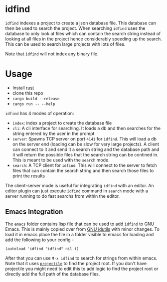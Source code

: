 # idfind

`idfind` indexes a project to create a json database file. This database can then be used to search the project. When searching `idfind` uses the database to only look at files which can contain the search string instead of looking at all files in the project hence considerably speeding up the search. This can be used to search large projects with lots of files.

Note that `idfind` will not index any binary file.

# Usage

* Install [rust](https://www.rust-lang.org/tools/install)
* clone this repo
* `cargo build --release`
* `cargo run -- --help`

`idfind` has 4 modes of operation:

* `index`: index a project to create the database file
* `cli`: A cli interface for searching. It loads a db and then searches for the string entered by the user in the prompt
* `server`: Spawns TCP server on port `4141` for `idfind`. This will load a db on the server end (loading can be slow for very large projects). A client can connect to it and send it a search string and the database path and it will return the possible files that the search string can be contined in. This is meant to be used with the `search` mode.
* `search`: A TCP client for `idfind`. This will connect to the server to fetch files that can contain the search string and then search those files to print the results

The client-server mode is useful for integrating `idfind` with an editor. An editor plugin can just execute `idfind` command in `search` mode with a server running to do fast searchs from within the editor.

## Emacs Integration

The `emacs` folder contains lisp file that can be used to add `idfind` to GNU Emacs. This is mainly copied over from [GNU idutils](https://www.gnu.org/software/idutils/) with minor changes. To load it in emacs place the file in a folder visible to emacs for loading and add the following to your config - 
```elisp
(autoload 'idfind "idfind" nil t)
```
After that you can use `M-x idfind` to search for strings from within emacs. Note that it uses [`projectile`](https://github.com/bbatsov/projectile) to find the project root. If you don't have projectile you might need to edit this to add logic to find the project root or directly add the full path of the database files.

